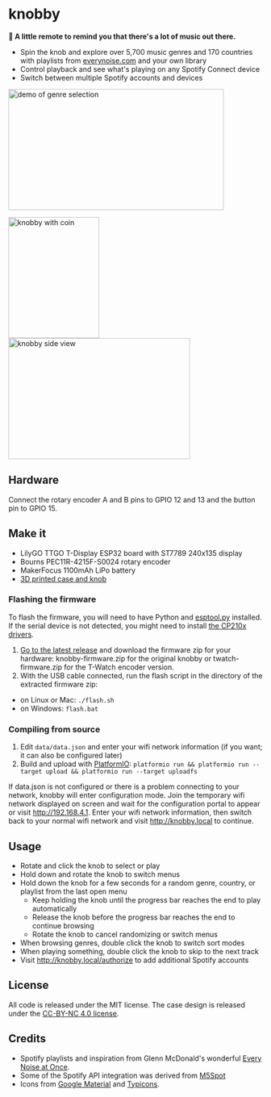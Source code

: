 # knobby
**🎵 A little remote to remind you that there's a lot of music out there.**

* Spin the knob and explore over 5,700 music genres and 170 countries with playlists from [everynoise.com](http://everynoise.com) and your own library
* Control playback and see what's playing on any Spotify Connect device
* Switch between multiple Spotify accounts and devices

<img src="photos/demo.gif?raw=true" width="427" height="240" alt="demo of genre selection">

<a href="photos/knobby3.jpg?raw=true"><img src="photos/thumb.knobby3.jpg?raw=true" width="180" height="240" alt="knobby with coin"></a>
<a href="photos/knobby2.jpg?raw=true"><img src="photos/thumb.knobby2.jpg?raw=true" width="360" height="240" alt="knobby side view"></a>

## Hardware

Connect the rotary encoder A and B pins to GPIO 12 and 13 and the button pin to GPIO 15.

## Make it

* LilyGO TTGO T-Display ESP32 board with ST7789 240x135 display
* Bourns PEC11R-4215F-S0024 rotary encoder
* MakerFocus 1100mAh LiPo battery
* [3D printed case and knob](/case)

### Flashing the firmware

To flash the firmware, you will need to have Python and [esptool.py](https://github.com/espressif/esptool) installed. If the serial device is not detected, you might need to install [the CP210x drivers](https://www.silabs.com/developers/usb-to-uart-bridge-vcp-drivers).

1. [Go to the latest release](https://github.com/quadule/knobby/releases/latest) and download the firmware zip for your hardware: knobby-firmware.zip for the original knobby or twatch-firmware.zip for the T-Watch encoder version.
2. With the USB cable connected, run the flash script in the directory of the extracted firmware zip:
  - on Linux or Mac: `./flash.sh`
  - on Windows: `flash.bat`

### Compiling from source

1. Edit `data/data.json` and enter your wifi network information (if you want; it can also be configured later)
2. Build and upload with [PlatformIO](https://platformio.org/): `platformio run && platformio run --target upload && platformio run --target uploadfs`

If data.json is not configured or there is a problem connecting to your network, knobby will enter configuration mode. Join the temporary wifi network displayed on screen and wait for the configuration portal to appear or visit http://192.168.4.1. Enter your wifi network information, then switch back to your normal wifi network and visit http://knobby.local to continue.

## Usage

* Rotate and click the knob to select or play
* Hold down and rotate the knob to switch menus
* Hold down the knob for a few seconds for a random genre, country, or playlist from the last open menu
  - Keep holding the knob until the progress bar reaches the end to play automatically
  - Release the knob before the progress bar reaches the end to continue browsing
  - Rotate the knob to cancel randomizing or switch menus
* When browsing genres, double click the knob to switch sort modes
* When playing something, double click the knob to skip to the next track
* Visit http://knobby.local/authorize to add additional Spotify accounts

## License

All code is released under the MIT license. The case design is released under the [CC-BY-NC 4.0 license](https://creativecommons.org/licenses/by-nc/4.0/).

## Credits

* Spotify playlists and inspiration from Glenn McDonald's wonderful [Every Noise at Once](http://everynoise.com).
* Some of the Spotify API integration was derived from [M5Spot](https://github.com/CosmicMac/M5Spot)
* Icons from [Google Material](https://material.io/resources/icons/) and [Typicons](https://www.s-ings.com/typicons/).
